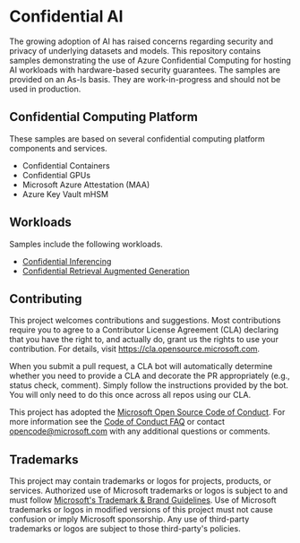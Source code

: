 # Confidential AI

The growing adoption of AI has raised concerns regarding security and privacy of underlying datasets and models. 
This repository contains samples demonstrating the use of Azure Confidential Computing for hosting AI workloads with hardware-based security guarantees. 
The samples are provided on an As-Is basis. They are work-in-progress and should not be used in production. 

## Confidential Computing Platform
These samples are based on several confidential computing platform components and services. 

- Confidential Containers
- Confidential GPUs
- Microsoft Azure Attestation (MAA)
- Azure Key Vault mHSM 

## Workloads
Samples include the following workloads.

- [Confidential Inferencing](inference/README.md)
- [Confidential Retrieval Augmented Generation](rag/README.md)
## Contributing

This project welcomes contributions and suggestions.  Most contributions require you to agree to a
Contributor License Agreement (CLA) declaring that you have the right to, and actually do, grant us
the rights to use your contribution. For details, visit https://cla.opensource.microsoft.com.

When you submit a pull request, a CLA bot will automatically determine whether you need to provide
a CLA and decorate the PR appropriately (e.g., status check, comment). Simply follow the instructions
provided by the bot. You will only need to do this once across all repos using our CLA.

This project has adopted the [Microsoft Open Source Code of Conduct](https://opensource.microsoft.com/codeofconduct/).
For more information see the [Code of Conduct FAQ](https://opensource.microsoft.com/codeofconduct/faq/) or
contact [opencode@microsoft.com](mailto:opencode@microsoft.com) with any additional questions or comments.

## Trademarks

This project may contain trademarks or logos for projects, products, or services. Authorized use of Microsoft 
trademarks or logos is subject to and must follow 
[Microsoft's Trademark & Brand Guidelines](https://www.microsoft.com/en-us/legal/intellectualproperty/trademarks/usage/general).
Use of Microsoft trademarks or logos in modified versions of this project must not cause confusion or imply Microsoft sponsorship.
Any use of third-party trademarks or logos are subject to those third-party's policies.
